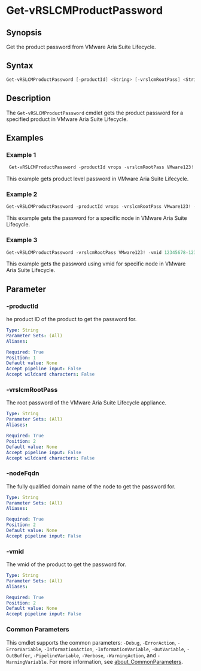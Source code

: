 # Get-vRSLCMProductPassword

## Synopsis

Get the product password from VMware Aria Suite Lifecycle.

## Syntax

```powershell
Get-vRSLCMProductPassword [-productId] <String> [-vrslcmRootPass] <String>  [nodeFqdn] <String>  [<CommonParameters>]
```

## Description

The `Get-vRSLCMProductPassword` cmdlet gets the product password for a specified product in VMware Aria Suite Lifecycle.

## Examples

### Example 1

```powershell
 Get-vRSLCMProductPassword -productId vrops -vrslcmRootPass VMware123!

```

This example gets product level password in VMware Aria Suite Lifecycle.

### Example 2

```powershell
Get-vRSLCMProductPassword -productId vrops -vrslcmRootPass VMware123! -nodeFqdn sfo-vrops01a.rainpole.io
```

This example gets the password for a specific node in VMware Aria Suite Lifecycle.

### Example 3

```powershell
Get-vRSLCMProductPassword -vrslcmRootPass VMware123! -vmid 12345678-1234-1234-1234-123456789012

```

This example gets the password using vmid for specific node in VMware Aria Suite Lifecycle.

## Parameter

### -productId

he product ID of the product to get the password for.

```yaml
Type: String
Parameter Sets: (All)
Aliases:

Required: True
Position: 1
Default value: None
Accept pipeline input: False
Accept wildcard characters: False
```

### -vrslcmRootPass

The root password of the VMware Aria Suite Lifecycle appliance.

```yaml
Type: String
Parameter Sets: (All)
Aliases:

Required: True
Position: 2
Default value: None
Accept pipeline input: False
Accept wildcard characters: False
```

### -nodeFqdn

The fully qualified domain name of the node to get the password for.

```yaml
Type: String
Parameter Sets: (All)
Aliases:

Required: True
Position: 2
Default value: None
Accept pipeline input: False
```

### -vmid

The vmid of the product to get the password for.

```yaml
Type: String
Parameter Sets: (All)
Aliases:

Required: True
Position: 2
Default value: None
Accept pipeline input: False
```

### Common Parameters

This cmdlet supports the common parameters: `-Debug`, `-ErrorAction`, `-ErrorVariable`, `-InformationAction`, `-InformationVariable`, `-OutVariable`, `-OutBuffer`, `-PipelineVariable`, `-Verbose`, `-WarningAction`, and `-WarningVariable`. For more information, see [about_CommonParameters](http://go.microsoft.com/fwlink/?LinkID=113216).
